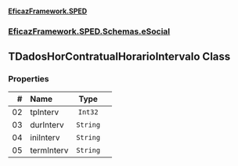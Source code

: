 #### [EficazFramework.SPED](EficazFrameworkSPED.md 'EficazFramework SPED')
### [EficazFramework.SPED.Schemas.eSocial](EficazFramework.SPED.Schemas.eSocial.md 'EficazFramework.SPED.Schemas.eSocial')

## TDadosHorContratualHorarioIntervalo Class
### Properties

| # | Name | Type | |
| ---: | :--- | :---: | :--- |
| 02 | tpInterv | `Int32` |  |
| 03 | durInterv | `String` |  |
| 04 | iniInterv | `String` |  |
| 05 | termInterv | `String` |  |
